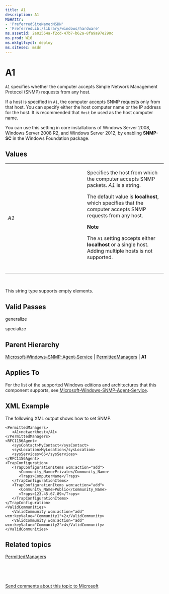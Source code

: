 ```yaml
---
title: A1
description: A1
MSHAttr:
- 'PreferredSiteName:MSDN'
- 'PreferredLib:/library/windows/hardware'
ms.assetid: 2e02554a-f2cd-47b7-b62a-8fa9a97e290c
ms.prod: W10
ms.mktglfcycl: deploy
ms.sitesec: msdn
---
```


# A1


`A1` specifies whether the computer accepts Simple Network Management Protocol (SNMP) requests from any host.

If a host is specified in `A1`, the computer accepts SNMP requests only from that host. You can specify either the host computer name or the IP address for the host. It is recommended that `Host` be used as the host computer name.

You can use this setting in core installations of Windows Server 2008, Windows Server 2008 R2, and Windows Server 2012, by enabling **SNMP-SC** in the Windows Foundation package.

## Values


<table>
<colgroup>
<col width="50%" />
<col width="50%" />
</colgroup>
<tbody>
<tr class="odd">
<td><p><em>A1</em></p></td>
<td><p>Specifies the host from which the computer accepts SNMP packets. <em>A1</em> is a string.</p>
<p>The default value is <strong>localhost</strong>, which specifies that the computer accepts SNMP requests from any host.</p>
<div class="alert">
<strong>Note</strong>  
<p>The <code>A1</code> setting accepts either <strong>localhost</strong> or a single host. Adding multiple hosts is not supported.</p>
</div>
<div>
 
</div></td>
</tr>
</tbody>
</table>

 

This string type supports empty elements.

## Valid Passes


generalize

specialize

## Parent Hierarchy


[Microsoft-Windows-SNMP-Agent-Service](microsoft-windows-snmp-agent-service.md) | [PermittedManagers](microsoft-windows-snmp-agent-servicepermittedmanagers.md) | **A1**

## Applies To


For the list of the supported Windows editions and architectures that this component supports, see [Microsoft-Windows-SNMP-Agent-Service](microsoft-windows-snmp-agent-service.md).

## XML Example


The following XML output shows how to set SNMP.

``` syntax
<PermittedManagers>
   <A1>networkhost</A1>
</PermittedManagers>
<RFC1156Agent>
   <sysContact>MyContact</sysContact>
   <sysLocation>MyLocation</sysLocation>
   <sysServices>65</sysServices>
</RFC1156Agent>
<TrapConfiguration>
   <TrapConfigurationItems wcm:action="add">
      <Community_Name>Private</Community_Name>
      <Traps>ComputerName</Traps>
   </TrapConfigurationItems>
   <TrapConfigurationItems wcm:action="add">
      <Community_Name>Public</Community_Name>
      <Traps>123.45.67.89</Traps>
   </TrapConfigurationItems>
</TrapConfiguration>
<ValidCommunities>
   <ValidCommunity wcm:action="add" wcm:keyValue="Community1">2</ValidCommunity>
   <ValidCommunity wcm:action="add" wcm:keyValue="Community2">4</ValidCommunity>
</ValidCommunities>
```

## Related topics


[PermittedManagers](microsoft-windows-snmp-agent-servicepermittedmanagers.md)

 

 

[Send comments about this topic to Microsoft](mailto:wsddocfb@microsoft.com?subject=Documentation%20feedback%20%5Bp_unattend\p_unattend%5D:%20A1%20%20RELEASE:%20%2810/3/2016%29&body=%0A%0APRIVACY%20STATEMENT%0A%0AWe%20use%20your%20feedback%20to%20improve%20the%20documentation.%20We%20don't%20use%20your%20email%20address%20for%20any%20other%20purpose,%20and%20we'll%20remove%20your%20email%20address%20from%20our%20system%20after%20the%20issue%20that%20you're%20reporting%20is%20fixed.%20While%20we're%20working%20to%20fix%20this%20issue,%20we%20might%20send%20you%20an%20email%20message%20to%20ask%20for%20more%20info.%20Later,%20we%20might%20also%20send%20you%20an%20email%20message%20to%20let%20you%20know%20that%20we've%20addressed%20your%20feedback.%0A%0AFor%20more%20info%20about%20Microsoft's%20privacy%20policy,%20see%20http://privacy.microsoft.com/default.aspx. "Send comments about this topic to Microsoft")





